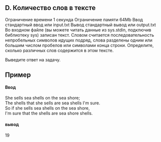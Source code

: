 ## D. Количество слов в тексте

Ограничение времени	1 секунда
Ограничение памяти	64Mb
Ввод	стандартный ввод или input.txt
Вывод	стандартный вывод или output.txt
Во входном файле (вы можете читать данные из sys.stdin, подключив библиотеку sys) записан текст. Словом считается последовательность непробельных символов идущих подряд, слова разделены одним или большим числом пробелов или символами конца строки. Определите, сколько различных слов содержится в этом тексте.

Выведите ответ на задачу.
## Пример

#### Ввод <br/>
She sells sea shells on the sea shore;<br/>
The shells that she sells are sea shells I'm sure.<br/>
So if she sells sea shells on the sea shore,<br/>
I'm sure that the shells are sea shore shells.<br/>
#### вывод<br/>
19
